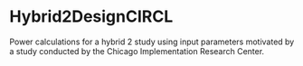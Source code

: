 # Hybrid2DesignCIRCL
Power calculations for a hybrid 2 study using input parameters motivated by a study conducted by the Chicago Implementation Research Center.

